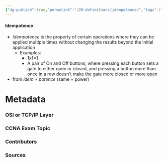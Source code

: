 ```yaml
---
{"dg-publish":true,"permalink":"/20-definitions/idempotence/","tags":["defs_ccna"]}
---
```


#### Idempotence
- *Idempotence* is the property of certain operations where they can be applied multiple times without changing the results beyond the initial application
	- Examples:
		- 1x1=1
		- A pair of On and Off buttons, where pressing each button sets a gate to either open or closed, and pressing a button more than once in a row doesn't make the gate more closed or more open
- from *idem* + *potence* (same + power)




# Metadata
### OSI or TCP/IP Layer

### CCNA Exam Topic

### Contributors

### Sources


